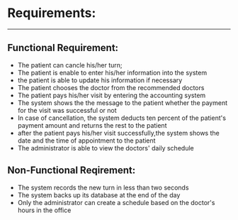 # Requirements:
----------------------------------------------
## Functional Requirement:
- The patient can cancle his/her turn;
- The patient is enable to enter his/her information into the system
- the patient is able to update his information if necessary
- The patient chooses the doctor from the recommended doctors
- The patient pays his/her visit by entering the accounting system
- The system shows the the message to the patient whether the payment for the visit was successful or not
- In case of cancellation, the system deducts ten percent of the patient's payment amount and returns the rest to the patient
- after the patient pays his/her visit successfully,the system shows the date and the time of appointment to the patient
- The administrator is able to view the doctors' daily schedule

## Non-Functional Reqirement:
- The system records the new turn in less than two seconds
- The system backs up its database at the end of the day
- Only the administrator can create a schedule based on the doctor's hours in the office

